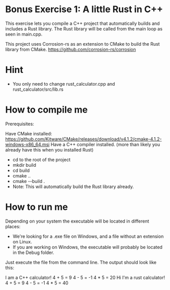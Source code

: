 # Bonus Exercise 1: A little Rust in C++
This exercise lets you compile a C++ project that automatically
builds and includes a Rust library. The Rust library will be called from the main 
loop as seen in main.cpp.

This project uses Corrosion-rs as an extension to CMake to build the Rust library from CMake.
https://github.com/corrosion-rs/corrosion

# Hint

- You only need to change rust_calculator.cpp and rust_calculator/src/lib.rs

# How to compile me

Prerequisites: 

Have CMake installed: https://github.com/Kitware/CMake/releases/download/v4.1.2/cmake-4.1.2-windows-x86_64.msi
Have a C++ compiler installed. (more than likely you already have this when you installed Rust)

- cd to the root of the project
- mkdir build
- cd build
- cmake ..
- cmake --build .
- Note: This will automatically build the Rust library already. 

# How to run me

Depending on your system the executable will be located in different places:
- We're looking for a .exe file on Windows, and a file without an extension on Linux.
- If you are working on Windows, the executable will probably be located in the Debug folder.

Just execute the file from the command line. The output should look like this:

I am a C++ calculator!
4 + 5 = 9
4 - 5 = -1
4 * 5 = 20
Hi I'm a rust calculator!
4 + 5 = 9
4 - 5 = -1
4 * 5 = 40


